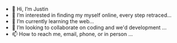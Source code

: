 - 👋 Hi, I’m Justin
- 👀 I’m interested in finding my myself online, every step retraced...
- 🌱 I’m currently learning the web...
- 💞️ I’m looking to collaborate on coding and we'd development ...
- 📫 How to reach me, email, phone, or in person ...

<!---
Justin is a ✨ special ✨ repository because its `README.md` (this file) appears on your GitHub profile.
You can click the Preview link to take a look at your changes.
--->
